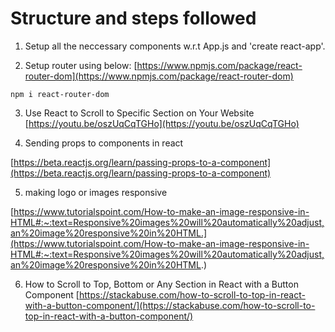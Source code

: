 # Structure and steps followed

1. Setup all the neccessary components w.r.t App.js and 'create react-app'.

2. Setup router using below:
   [https://www.npmjs.com/package/react-router-dom](https://www.npmjs.com/package/react-router-dom)

```
npm i react-router-dom

```

3. Use React to Scroll to Specific Section on Your Website [https://youtu.be/oszUqCqTGHo](https://youtu.be/oszUqCqTGHo)

4. Sending props to components in react

[https://beta.reactjs.org/learn/passing-props-to-a-component](https://beta.reactjs.org/learn/passing-props-to-a-component)

5. making logo or images responsive

[https://www.tutorialspoint.com/How-to-make-an-image-responsive-in-HTML#:~:text=Responsive%20images%20will%20automatically%20adjust,an%20image%20responsive%20in%20HTML.](https://www.tutorialspoint.com/How-to-make-an-image-responsive-in-HTML#:~:text=Responsive%20images%20will%20automatically%20adjust,an%20image%20responsive%20in%20HTML.)

6. How to Scroll to Top, Bottom or Any Section in React with a Button Component [https://stackabuse.com/how-to-scroll-to-top-in-react-with-a-button-component/](https://stackabuse.com/how-to-scroll-to-top-in-react-with-a-button-component/)
